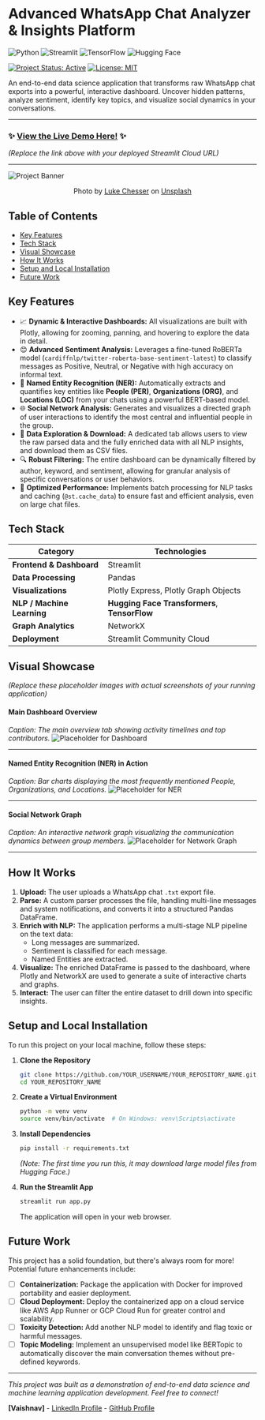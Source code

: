 # Advanced WhatsApp Chat Analyzer & Insights Platform

![Python](https://img.shields.io/badge/Python-3.12-3776AB?style=for-the-badge&logo=python)
![Streamlit](https://img.shields.io/badge/Streamlit-1.33-FF4B4B?style=for-the-badge&logo=streamlit)
![TensorFlow](https://img.shields.io/badge/TensorFlow-2.x-FF6F00?style=for-the-badge&logo=tensorflow)
![Hugging Face](https://img.shields.io/badge/%F0%9F%A4%97%20Hugging%20Face-Transformers-yellow?style=for-the-badge)

[![Project Status: Active](https://www.repostatus.org/badges/latest/active.svg)](https://www.repostatus.org/#active)
[![License: MIT](https://img.shields.io/badge/License-MIT-blue.svg?style=for-the-badge)](https://opensource.org/licenses/MIT)

An end-to-end data science application that transforms raw WhatsApp chat exports into a powerful, interactive dashboard. Uncover hidden patterns, analyze sentiment, identify key topics, and visualize social dynamics in your conversations.

---

### ✨ [**View the Live Demo Here!**](https://YOUR-STREAMLIT-APP-URL.streamlit.app/) ✨
*(Replace the link above with your deployed Streamlit Cloud URL)*

---

![Project Banner](https://images.unsplash.com/photo-1551288049-bebda4e38f71?q=80&w=2070&auto=format&fit=crop&ixlib=rb-4.0.3&ixid=M3wxMjA3fDB8MHxwaG90by1wYWdlfHx8fGVufDB8fHx8fA%3D%3D)
<p align="center">Photo by <a href="https://unsplash.com/@lukechesser">Luke Chesser</a> on <a href="https://unsplash.com/">Unsplash</a></p>

## Table of Contents
- [Key Features](#key-features)
- [Tech Stack](#tech-stack)
- [Visual Showcase](#visual-showcase)
- [How It Works](#how-it-works)
- [Setup and Local Installation](#setup-and-local-installation)
- [Future Work](#future-work)

## Key Features

-   📈 **Dynamic & Interactive Dashboards:** All visualizations are built with Plotly, allowing for zooming, panning, and hovering to explore the data in detail.
-   😊 **Advanced Sentiment Analysis:** Leverages a fine-tuned RoBERTa model (`cardiffnlp/twitter-roberta-base-sentiment-latest`) to classify messages as Positive, Neutral, or Negative with high accuracy on informal text.
-   🧠 **Named Entity Recognition (NER):** Automatically extracts and quantifies key entities like **People (PER)**, **Organizations (ORG)**, and **Locations (LOC)** from your chats using a powerful BERT-based model.
-   🌐 **Social Network Analysis:** Generates and visualizes a directed graph of user interactions to identify the most central and influential people in the group.
-   💾 **Data Exploration & Download:** A dedicated tab allows users to view the raw parsed data and the fully enriched data with all NLP insights, and download them as CSV files.
-   🔍 **Robust Filtering:** The entire dashboard can be dynamically filtered by author, keyword, and sentiment, allowing for granular analysis of specific conversations or user behaviors.
-   🚀 **Optimized Performance:** Implements batch processing for NLP tasks and caching (`@st.cache_data`) to ensure fast and efficient analysis, even on large chat files.

## Tech Stack

| Category                  | Technologies                                                                                                                              |
| ------------------------- | ----------------------------------------------------------------------------------------------------------------------------------------- |
| **Frontend & Dashboard**  | Streamlit                                                                                                                                 |
| **Data Processing**       | Pandas                                                                                                                                    |
| **Visualizations**        | Plotly Express, Plotly Graph Objects                                                                                                      |
| **NLP / Machine Learning**| **Hugging Face Transformers**, **TensorFlow**                                                                                             |
| **Graph Analytics**       | NetworkX                                                                                                                                  |
| **Deployment**            | Streamlit Community Cloud                                                                                                                 |

## Visual Showcase

*(Replace these placeholder images with actual screenshots of your running application)*

#### Main Dashboard Overview
*Caption: The main overview tab showing activity timelines and top contributors.*
![Placeholder for Dashboard](https://via.placeholder.com/800x400.png?text=Dashboard+Screenshot+Here)

---
#### Named Entity Recognition (NER) in Action
*Caption: Bar charts displaying the most frequently mentioned People, Organizations, and Locations.*
![Placeholder for NER](https://via.placeholder.com/800x400.png?text=NER+Charts+Screenshot+Here)

---
#### Social Network Graph
*Caption: An interactive network graph visualizing the communication dynamics between group members.*
![Placeholder for Network Graph](https://via.placeholder.com/800x400.png?text=Network+Graph+Screenshot+Here)

---

## How It Works

1.  **Upload:** The user uploads a WhatsApp chat `.txt` export file.
2.  **Parse:** A custom parser processes the file, handling multi-line messages and system notifications, and converts it into a structured Pandas DataFrame.
3.  **Enrich with NLP:** The application performs a multi-stage NLP pipeline on the text data:
    -   Long messages are summarized.
    -   Sentiment is classified for each message.
    -   Named Entities are extracted.
4.  **Visualize:** The enriched DataFrame is passed to the dashboard, where Plotly and NetworkX are used to generate a suite of interactive charts and graphs.
5.  **Interact:** The user can filter the entire dataset to drill down into specific insights.

## Setup and Local Installation

To run this project on your local machine, follow these steps:

1.  **Clone the Repository**
    ```bash
    git clone https://github.com/YOUR_USERNAME/YOUR_REPOSITORY_NAME.git
    cd YOUR_REPOSITORY_NAME
    ```

2.  **Create a Virtual Environment**
    ```bash
    python -m venv venv
    source venv/bin/activate  # On Windows: venv\Scripts\activate
    ```

3.  **Install Dependencies**
    ```bash
    pip install -r requirements.txt
    ```
    *(Note: The first time you run this, it may download large model files from Hugging Face.)*

4.  **Run the Streamlit App**
    ```bash
    streamlit run app.py
    ```
    The application will open in your web browser.

## Future Work

This project has a solid foundation, but there's always room for more! Potential future enhancements include:
-   [ ] **Containerization:** Package the application with Docker for improved portability and easier deployment.
-   [ ] **Cloud Deployment:** Deploy the containerized app on a cloud service like AWS App Runner or GCP Cloud Run for greater control and scalability.
-   [ ] **Toxicity Detection:** Add another NLP model to identify and flag toxic or harmful messages.
-   [ ] **Topic Modeling:** Implement an unsupervised model like BERTopic to automatically discover the main conversation themes without pre-defined keywords.

---

*This project was built as a demonstration of end-to-end data science and machine learning application development. Feel free to connect!*

**[Vaishnav]** - [LinkedIn Profile](https://www.linkedin.com/in/vaishnav-mankar/) - [GitHub Profile](https://github.com/myselfmankar/)